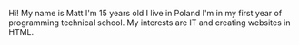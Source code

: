 Hi! My name is Matt
I'm 15 years old 
I live in Poland 
I'm in my first year of programming technical school.
My interests are IT and creating websites in HTML.
